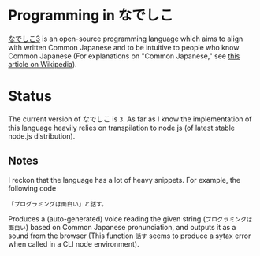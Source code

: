 # Programming in なでしこ
[なでしこ3](https://github.com/kujirahand/nadesiko3) is an open-source programming language which aims to align with 
written Common Japanese and to be intuitive to people who know Common Japanese (For explanations on "Common Japanese," see 
[this article on Wikipedia](https://en.wikipedia.org/wiki/Japanese_language#Geographic_distribution)).

# Status
The current version of なでしこ is `3`.
As far as I know the implementation of this language heavily relies on transpilation to node.js (of latest stable node.js distribution).

## Notes
I reckon that the language has a lot of heavy snippets.
For example, the following code

`「プログラミングは面白い」と話す。`

Produces a (auto-generated) voice reading the given string (`プログラミングは面白い`) based on Common Japanese pronunciation,
and outputs it as a sound from the browser (This function `話す` seems to produce a sytax error when called in a CLI node environment).
